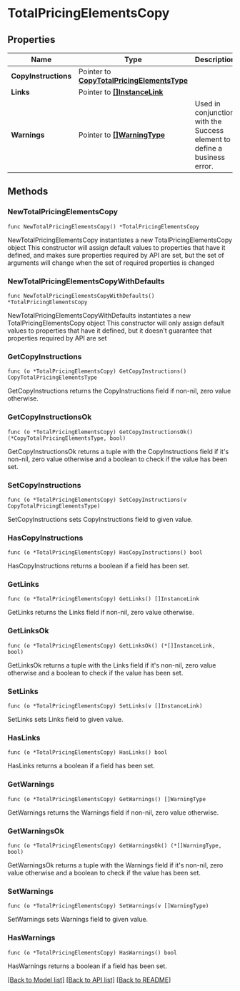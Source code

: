 # TotalPricingElementsCopy

## Properties

Name | Type | Description | Notes
------------ | ------------- | ------------- | -------------
**CopyInstructions** | Pointer to [**CopyTotalPricingElementsType**](CopyTotalPricingElementsType.md) |  | [optional] 
**Links** | Pointer to [**[]InstanceLink**](InstanceLink.md) |  | [optional] 
**Warnings** | Pointer to [**[]WarningType**](WarningType.md) | Used in conjunction with the Success element to define a business error. | [optional] 

## Methods

### NewTotalPricingElementsCopy

`func NewTotalPricingElementsCopy() *TotalPricingElementsCopy`

NewTotalPricingElementsCopy instantiates a new TotalPricingElementsCopy object
This constructor will assign default values to properties that have it defined,
and makes sure properties required by API are set, but the set of arguments
will change when the set of required properties is changed

### NewTotalPricingElementsCopyWithDefaults

`func NewTotalPricingElementsCopyWithDefaults() *TotalPricingElementsCopy`

NewTotalPricingElementsCopyWithDefaults instantiates a new TotalPricingElementsCopy object
This constructor will only assign default values to properties that have it defined,
but it doesn't guarantee that properties required by API are set

### GetCopyInstructions

`func (o *TotalPricingElementsCopy) GetCopyInstructions() CopyTotalPricingElementsType`

GetCopyInstructions returns the CopyInstructions field if non-nil, zero value otherwise.

### GetCopyInstructionsOk

`func (o *TotalPricingElementsCopy) GetCopyInstructionsOk() (*CopyTotalPricingElementsType, bool)`

GetCopyInstructionsOk returns a tuple with the CopyInstructions field if it's non-nil, zero value otherwise
and a boolean to check if the value has been set.

### SetCopyInstructions

`func (o *TotalPricingElementsCopy) SetCopyInstructions(v CopyTotalPricingElementsType)`

SetCopyInstructions sets CopyInstructions field to given value.

### HasCopyInstructions

`func (o *TotalPricingElementsCopy) HasCopyInstructions() bool`

HasCopyInstructions returns a boolean if a field has been set.

### GetLinks

`func (o *TotalPricingElementsCopy) GetLinks() []InstanceLink`

GetLinks returns the Links field if non-nil, zero value otherwise.

### GetLinksOk

`func (o *TotalPricingElementsCopy) GetLinksOk() (*[]InstanceLink, bool)`

GetLinksOk returns a tuple with the Links field if it's non-nil, zero value otherwise
and a boolean to check if the value has been set.

### SetLinks

`func (o *TotalPricingElementsCopy) SetLinks(v []InstanceLink)`

SetLinks sets Links field to given value.

### HasLinks

`func (o *TotalPricingElementsCopy) HasLinks() bool`

HasLinks returns a boolean if a field has been set.

### GetWarnings

`func (o *TotalPricingElementsCopy) GetWarnings() []WarningType`

GetWarnings returns the Warnings field if non-nil, zero value otherwise.

### GetWarningsOk

`func (o *TotalPricingElementsCopy) GetWarningsOk() (*[]WarningType, bool)`

GetWarningsOk returns a tuple with the Warnings field if it's non-nil, zero value otherwise
and a boolean to check if the value has been set.

### SetWarnings

`func (o *TotalPricingElementsCopy) SetWarnings(v []WarningType)`

SetWarnings sets Warnings field to given value.

### HasWarnings

`func (o *TotalPricingElementsCopy) HasWarnings() bool`

HasWarnings returns a boolean if a field has been set.


[[Back to Model list]](../README.md#documentation-for-models) [[Back to API list]](../README.md#documentation-for-api-endpoints) [[Back to README]](../README.md)


